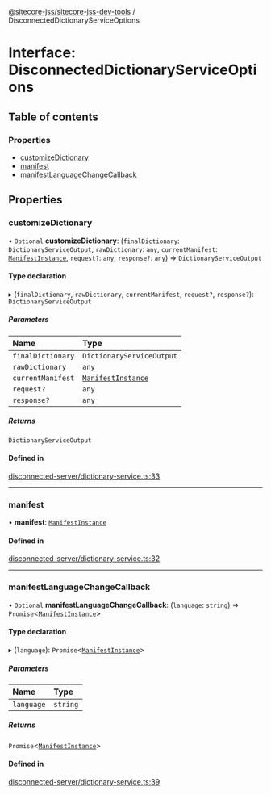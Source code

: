 [@sitecore-jss/sitecore-jss-dev-tools](../README.md) / DisconnectedDictionaryServiceOptions

# Interface: DisconnectedDictionaryServiceOptions

## Table of contents

### Properties

- [customizeDictionary](DisconnectedDictionaryServiceOptions.md#customizedictionary)
- [manifest](DisconnectedDictionaryServiceOptions.md#manifest)
- [manifestLanguageChangeCallback](DisconnectedDictionaryServiceOptions.md#manifestlanguagechangecallback)

## Properties

### customizeDictionary

• `Optional` **customizeDictionary**: (`finalDictionary`: `DictionaryServiceOutput`, `rawDictionary`: `any`, `currentManifest`: [`ManifestInstance`](ManifestInstance.md), `request?`: `any`, `response?`: `any`) => `DictionaryServiceOutput`

#### Type declaration

▸ (`finalDictionary`, `rawDictionary`, `currentManifest`, `request?`, `response?`): `DictionaryServiceOutput`

##### Parameters

| Name              | Type                                      |
| :---------------- | :---------------------------------------- |
| `finalDictionary` | `DictionaryServiceOutput`                 |
| `rawDictionary`   | `any`                                     |
| `currentManifest` | [`ManifestInstance`](ManifestInstance.md) |
| `request?`        | `any`                                     |
| `response?`       | `any`                                     |

##### Returns

`DictionaryServiceOutput`

#### Defined in

[disconnected-server/dictionary-service.ts:33](https://github.com/Sitecore/jss/blob/19e6229c3/packages/sitecore-jss-dev-tools/src/disconnected-server/dictionary-service.ts#L33)

---

### manifest

• **manifest**: [`ManifestInstance`](ManifestInstance.md)

#### Defined in

[disconnected-server/dictionary-service.ts:32](https://github.com/Sitecore/jss/blob/19e6229c3/packages/sitecore-jss-dev-tools/src/disconnected-server/dictionary-service.ts#L32)

---

### manifestLanguageChangeCallback

• `Optional` **manifestLanguageChangeCallback**: (`language`: `string`) => `Promise`<[`ManifestInstance`](ManifestInstance.md)\>

#### Type declaration

▸ (`language`): `Promise`<[`ManifestInstance`](ManifestInstance.md)\>

##### Parameters

| Name       | Type     |
| :--------- | :------- |
| `language` | `string` |

##### Returns

`Promise`<[`ManifestInstance`](ManifestInstance.md)\>

#### Defined in

[disconnected-server/dictionary-service.ts:39](https://github.com/Sitecore/jss/blob/19e6229c3/packages/sitecore-jss-dev-tools/src/disconnected-server/dictionary-service.ts#L39)
